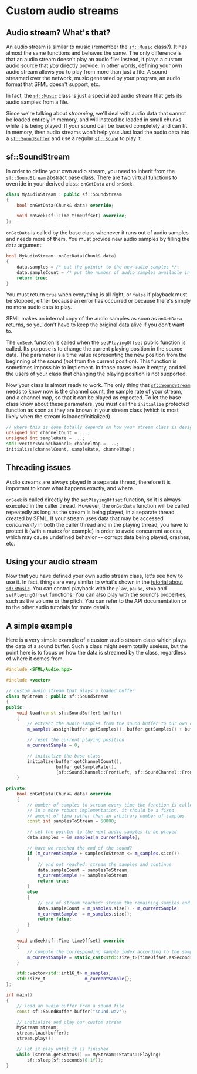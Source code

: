 # Custom audio streams

## Audio stream? What's that?

An audio stream is similar to music (remember the [`sf::Music`](https://www.sfml-dev.org/documentation/3.0.0/classsf_1_1Music.php "sf::Music documentation") class?).
It has almost the same functions and behaves the same.
The only difference is that an audio stream doesn't play an audio file: Instead, it plays a custom audio source that _you_ directly provide.
In other words, defining your own audio stream allows you to play from more than just a file: A sound streamed over the network, music generated by your program, an audio format that SFML doesn't support, etc.

In fact, the [`sf::Music`](https://www.sfml-dev.org/documentation/3.0.0/classsf_1_1Music.php "sf::Music documentation") class is just a specialized audio stream that gets its audio samples from a file.

Since we're talking about _streaming_, we'll deal with audio data that cannot be loaded entirely in memory, and will instead be loaded in small chunks while it is being played.
If your sound can be loaded completely and can fit in memory, then audio streams won't help you: Just load the audio data into a [`sf::SoundBuffer`](https://www.sfml-dev.org/documentation/3.0.0/classsf_1_1SoundBuffer.php "sf::SoundBuffer documentation") and use a regular [`sf::Sound`](https://www.sfml-dev.org/documentation/3.0.0/classsf_1_1Sound.php "sf::Sound documentation") to play it.

## sf::SoundStream

In order to define your own audio stream, you need to inherit from the [`sf::SoundStream`](https://www.sfml-dev.org/documentation/3.0.0/classsf_1_1SoundStream.php "sf::SoundStream documentation") abstract base class.
There are two virtual functions to override in your derived class: `onGetData` and `onSeek`.

```cpp
class MyAudioStream : public sf::SoundStream
{
    bool onGetData(Chunk& data) override;

    void onSeek(sf::Time timeOffset) override;
};
```

`onGetData` is called by the base class whenever it runs out of audio samples and needs more of them.
You must provide new audio samples by filling the `data` argument:

```cpp
bool MyAudioStream::onGetData(Chunk& data)
{
    data.samples = /* put the pointer to the new audio samples */;
    data.sampleCount = /* put the number of audio samples available in the new chunk */;
    return true;
}
```

You must return `true` when everything is all right, or `false` if playback must be stopped, either because an error has occurred or because there's simply no more audio data to play.

SFML makes an internal copy of the audio samples as soon as `onGetData` returns, so you don't have to keep the original data alive if you don't want to.

The `onSeek` function is called when the `setPlayingOffset` public function is called.
Its purpose is to change the current playing position in the source data.
The parameter is a time value representing the new position from the beginning of the sound (_not_ from the current position).
This function is sometimes impossible to implement.
In those cases leave it empty, and tell the users of your class that changing the playing position is not supported.

Now your class is almost ready to work.
The only thing that [`sf::SoundStream`](https://www.sfml-dev.org/documentation/3.0.0/classsf_1_1SoundStream.php "sf::SoundStream documentation") needs to know now is the channel count, the sample rate of your stream, and a channel map, so that it can be played as expected.
To let the base class know about these parameters, you must call the `initialize` protected function as soon as they are known in your stream class (which is most likely when the stream is loaded/initialized).

```cpp
// where this is done totally depends on how your stream class is designed
unsigned int channelCount = ...;
unsigned int sampleRate = ...;
std::vector<SoundChannel> channelMap = ...;
initialize(channelCount, sampleRate, channelMap);
```

## Threading issues

Audio streams are always played in a separate thread, therefore it is important to know what happens exactly, and where.

`onSeek` is called directly by the `setPlayingOffset` function, so it is always executed in the caller thread.
However, the `onGetData` function will be called repeatedly as long as the stream is being played, in a separate thread created by SFML.
If your stream uses data that may be accessed _concurrently_ in both the caller thread and in the playing thread, you have to protect it (with a mutex for example) in order to avoid concurrent access, which may cause undefined behavior -- corrupt data being played, crashes, etc.

## Using your audio stream

Now that you have defined your own audio stream class, let's see how to use it.
In fact, things are very similar to what's shown in the [tutorial about `sf::Music`](sounds.md "Playing sounds and musics").
You can control playback with the `play`, `pause`, `stop` and `setPlayingOffset` functions.
You can also play with the sound's properties, such as the volume or the pitch.
You can refer to the API documentation or to the other audio tutorials for more details.

## A simple example

Here is a very simple example of a custom audio stream class which plays the data of a sound buffer.
Such a class might seem totally useless, but the point here is to focus on how the data is streamed by the class, regardless of where it comes from.

```cpp
#include <SFML/Audio.hpp>

#include <vector>

// custom audio stream that plays a loaded buffer
class MyStream : public sf::SoundStream
{
public:
    void load(const sf::SoundBuffer& buffer)
    {
        // extract the audio samples from the sound buffer to our own container
        m_samples.assign(buffer.getSamples(), buffer.getSamples() + buffer.getSampleCount());

        // reset the current playing position
        m_currentSample = 0;

        // initialize the base class
        initialize(buffer.getChannelCount(),
                   buffer.getSampleRate(),
                   {sf::SoundChannel::FrontLeft, sf::SoundChannel::FrontRight});
    }

private:
    bool onGetData(Chunk& data) override
    {
        // number of samples to stream every time the function is called;
        // in a more robust implementation, it should be a fixed
        // amount of time rather than an arbitrary number of samples
        const int samplesToStream = 50000;

        // set the pointer to the next audio samples to be played
        data.samples = &m_samples[m_currentSample];

        // have we reached the end of the sound?
        if (m_currentSample + samplesToStream <= m_samples.size())
        {
            // end not reached: stream the samples and continue
            data.sampleCount = samplesToStream;
            m_currentSample += samplesToStream;
            return true;
        }
        else
        {
            // end of stream reached: stream the remaining samples and stop playback
            data.sampleCount = m_samples.size() - m_currentSample;
            m_currentSample  = m_samples.size();
            return false;
        }
    }

    void onSeek(sf::Time timeOffset) override
    {
        // compute the corresponding sample index according to the sample rate and channel count
        m_currentSample = static_cast<std::size_t>(timeOffset.asSeconds() * getSampleRate() * getChannelCount());
    }

    std::vector<std::int16_t> m_samples;
    std::size_t               m_currentSample{};
};

int main()
{
    // load an audio buffer from a sound file
    const sf::SoundBuffer buffer("sound.wav");

    // initialize and play our custom stream
    MyStream stream;
    stream.load(buffer);
    stream.play();

    // let it play until it is finished
    while (stream.getStatus() == MyStream::Status::Playing)
        sf::sleep(sf::seconds(0.1f));
}
```
